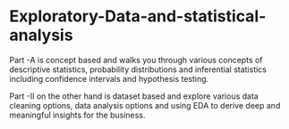 # Exploratory-Data-and-statistical-analysis

Part -A is concept based and walks you through various concepts of descriptive statistics, probability 
distributions and inferential statistics including confidence intervals and hypothesis testing.

Part -II on the other hand is dataset based and explore various data cleaning options, data analysis 
options and using EDA to derive deep and meaningful insights for the business.
